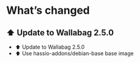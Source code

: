 # What’s changed

## ⬆️ Update to Wallabag 2.5.0

- ⬆️ Update to Wallabag 2.5.0
- ⬆️ Use hassio-addons/debian-base base image
